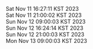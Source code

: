 Sat Nov 11 16:27:11 KST 2023 <br/>
Sat Nov 11 21:00:02 KST 2023 <br/>
Sun Nov 12 09:00:03 KST 2023 <br/>
Sun Nov 12 16:24:14 KST 2023 <br/>
Sun Nov 12 21:00:03 KST 2023 <br/>
Mon Nov 13 09:00:03 KST 2023 <br/>

